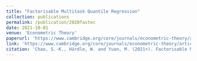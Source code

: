 ```yaml
---
title: "Factorisable Multitask Quantile Regression"
collection: publications
permalink: /publication/2020fastec
date: 2021-10-01
venue: 'Econometric Theory'
paperurl: 'https://www.cambridge.org/core/journals/econometric-theory/article/abs/factorisable-multitask-quantile-regression/2DD2D503F6D6D725F45309F0B4BA2CB4'
link: 'https://www.cambridge.org/core/journals/econometric-theory/article/abs/factorisable-multitask-quantile-regression/2DD2D503F6D6D725F45309F0B4BA2CB4'
citation: 'Chao, S.-K., Härdle, W. and Yuan, M. (2021+). Factorisable Multitask Quantile Regression. <em>To appear in Econometric Theory</em>.'
---
```

